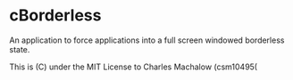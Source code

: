 # cBorderless
An application to force applications into a full screen windowed borderless state.

This is (C) under the MIT License to Charles Machalow (csm10495(
